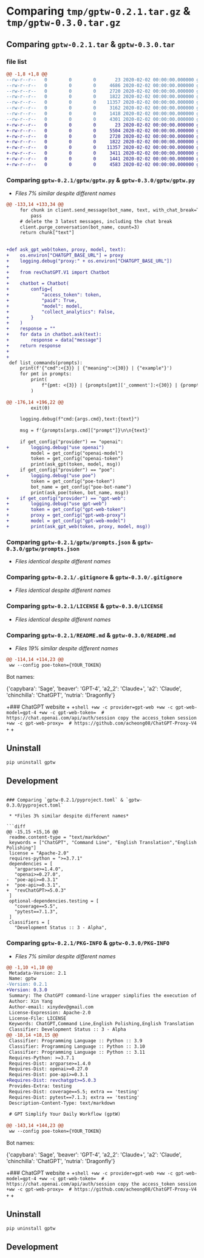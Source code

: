 # Comparing `tmp/gptw-0.2.1.tar.gz` & `tmp/gptw-0.3.0.tar.gz`

## Comparing `gptw-0.2.1.tar` & `gptw-0.3.0.tar`

### file list

```diff
@@ -1,8 +1,8 @@
--rw-r--r--   0        0        0       23 2020-02-02 00:00:00.000000 gptw-0.2.1/gptw/__init__.py
--rw-r--r--   0        0        0     4686 2020-02-02 00:00:00.000000 gptw-0.2.1/gptw/gptw.py
--rw-r--r--   0        0        0     2720 2020-02-02 00:00:00.000000 gptw-0.2.1/gptw/prompts.json
--rw-r--r--   0        0        0     1822 2020-02-02 00:00:00.000000 gptw-0.2.1/.gitignore
--rw-r--r--   0        0        0    11357 2020-02-02 00:00:00.000000 gptw-0.2.1/LICENSE
--rw-r--r--   0        0        0     3162 2020-02-02 00:00:00.000000 gptw-0.2.1/README.md
--rw-r--r--   0        0        0     1418 2020-02-02 00:00:00.000000 gptw-0.2.1/pyproject.toml
--rw-r--r--   0        0        0     4301 2020-02-02 00:00:00.000000 gptw-0.2.1/PKG-INFO
+-rw-r--r--   0        0        0       23 2020-02-02 00:00:00.000000 gptw-0.3.0/gptw/__init__.py
+-rw-r--r--   0        0        0     5504 2020-02-02 00:00:00.000000 gptw-0.3.0/gptw/gptw.py
+-rw-r--r--   0        0        0     2720 2020-02-02 00:00:00.000000 gptw-0.3.0/gptw/prompts.json
+-rw-r--r--   0        0        0     1822 2020-02-02 00:00:00.000000 gptw-0.3.0/.gitignore
+-rw-r--r--   0        0        0    11357 2020-02-02 00:00:00.000000 gptw-0.3.0/LICENSE
+-rw-r--r--   0        0        0     3411 2020-02-02 00:00:00.000000 gptw-0.3.0/README.md
+-rw-r--r--   0        0        0     1441 2020-02-02 00:00:00.000000 gptw-0.3.0/pyproject.toml
+-rw-r--r--   0        0        0     4583 2020-02-02 00:00:00.000000 gptw-0.3.0/PKG-INFO
```

### Comparing `gptw-0.2.1/gptw/gptw.py` & `gptw-0.3.0/gptw/gptw.py`

 * *Files 7% similar despite different names*

```diff
@@ -133,14 +133,34 @@
     for chunk in client.send_message(bot_name, text, with_chat_break=True):
         pass
     # delete the 3 latest messages, including the chat break
     client.purge_conversation(bot_name, count=3)
     return chunk["text"]
 
 
+def ask_gpt_web(token, proxy, model, text):
+    os.environ["CHATGPT_BASE_URL"] = proxy
+    logging.debug("proxy:" + os.environ["CHATGPT_BASE_URL"])
+
+    from revChatGPT.V1 import Chatbot
+
+    chatbot = Chatbot(
+        config={
+            "access_token": token,
+            "paid": True,
+            "model": model,
+            "collect_analytics": False,
+        }
+    )
+    response = ""
+    for data in chatbot.ask(text):
+        response = data["message"]
+    return response
+
+
 def list_commands(prompts):
     print(f'{"cmd":<{3}} | {"meaning":<{30}} | {"example"}')
     for pmt in prompts:
         print(
             f"{pmt: <{3}} | {prompts[pmt]['_comment']:<{30}} | {prompts[pmt]['example']}"
         )
 
@@ -176,14 +196,22 @@
         exit(0)
 
     logging.debug(f"cmd:{args.cmd},text:{text}")
 
     msg = f'{prompts[args.cmd]["prompt"]}\n\n{text}'
 
     if get_config("provider") == "openai":
+        logging.debug("use openai")
         model = get_config("openai-model")
         token = get_config("openai-token")
         print(ask_gpt(token, model, msg))
     if get_config("provider") == "poe":
+        logging.debug("use poe")
         token = get_config("poe-token")
         bot_name = get_config("poe-bot-name")
         print(ask_poe(token, bot_name, msg))
+    if get_config("provider") == "gpt-web":
+        logging.debug("use gpt-web")
+        token = get_config("gpt-web-token")
+        proxy = get_config("gpt-web-proxy")
+        model = get_config("gpt-web-model")
+        print(ask_gpt_web(token, proxy, model, msg))
```

### Comparing `gptw-0.2.1/gptw/prompts.json` & `gptw-0.3.0/gptw/prompts.json`

 * *Files identical despite different names*

### Comparing `gptw-0.2.1/.gitignore` & `gptw-0.3.0/.gitignore`

 * *Files identical despite different names*

### Comparing `gptw-0.2.1/LICENSE` & `gptw-0.3.0/LICENSE`

 * *Files identical despite different names*

### Comparing `gptw-0.2.1/README.md` & `gptw-0.3.0/README.md`

 * *Files 19% similar despite different names*

```diff
@@ -114,14 +114,23 @@
 ww --config poe-token={YOUR_TOKEN}
 ```
 
 Bot names:
 
 {'capybara': 'Sage', 'beaver': 'GPT-4', 'a2_2': 'Claude+', 'a2': 'Claude', 'chinchilla': 'ChatGPT', 'nutria': 'Dragonfly'}
 
+### ChatGPT website
+
+```shell
+ww -c provider=gpt-web
+ww -c gpt-web-model=gpt-4
+ww -c gpt-web-token=  # https://chat.openai.com/api/auth/session copy the access_token session
+ww -c gpt-web-proxy=  # https://github.com/acheong08/ChatGPT-Proxy-V4
+```
+
 ## Uninstall
 
 ```shell
 pip uninstall gptw
 ```
 
 ## Development
```

### Comparing `gptw-0.2.1/pyproject.toml` & `gptw-0.3.0/pyproject.toml`

 * *Files 3% similar despite different names*

```diff
@@ -15,15 +15,16 @@
 readme.content-type = "text/markdown"
 keywords = ["ChatGPT", "Command Line", "English Translation","English Polishing"]
 license = "Apache-2.0"
 requires-python = ">=3.7.1"
 dependencies = [
   "argparse>=1.4.0",
   "openai>=0.27.0",
-  "poe-api>=0.3.1"
+  "poe-api>=0.3.1",
+  "revChatGPT>=5.0.3"
 ]
 optional-dependencies.testing = [
   "coverage==5.5",
   "pytest==7.1.3",
 ]
 classifiers = [
   "Development Status :: 3 - Alpha",
```

### Comparing `gptw-0.2.1/PKG-INFO` & `gptw-0.3.0/PKG-INFO`

 * *Files 7% similar despite different names*

```diff
@@ -1,10 +1,10 @@
 Metadata-Version: 2.1
 Name: gptw
-Version: 0.2.1
+Version: 0.3.0
 Summary: The ChatGPT command-line wrapper simplifies the execution of predetermined tasks through ChatGPT.
 Author: Xin Yang
 Author-email: xinydev@gmail.com
 License-Expression: Apache-2.0
 License-File: LICENSE
 Keywords: ChatGPT,Command Line,English Polishing,English Translation
 Classifier: Development Status :: 3 - Alpha
@@ -18,14 +18,15 @@
 Classifier: Programming Language :: Python :: 3.9
 Classifier: Programming Language :: Python :: 3.10
 Classifier: Programming Language :: Python :: 3.11
 Requires-Python: >=3.7.1
 Requires-Dist: argparse>=1.4.0
 Requires-Dist: openai>=0.27.0
 Requires-Dist: poe-api>=0.3.1
+Requires-Dist: revchatgpt>=5.0.3
 Provides-Extra: testing
 Requires-Dist: coverage==5.5; extra == 'testing'
 Requires-Dist: pytest==7.1.3; extra == 'testing'
 Description-Content-Type: text/markdown
 
 # GPT Simplify Your Daily Workflow (gptW)
 
@@ -143,14 +144,23 @@
 ww --config poe-token={YOUR_TOKEN}
 ```
 
 Bot names:
 
 {'capybara': 'Sage', 'beaver': 'GPT-4', 'a2_2': 'Claude+', 'a2': 'Claude', 'chinchilla': 'ChatGPT', 'nutria': 'Dragonfly'}
 
+### ChatGPT website
+
+```shell
+ww -c provider=gpt-web
+ww -c gpt-web-model=gpt-4
+ww -c gpt-web-token=  # https://chat.openai.com/api/auth/session copy the access_token session
+ww -c gpt-web-proxy=  # https://github.com/acheong08/ChatGPT-Proxy-V4
+```
+
 ## Uninstall
 
 ```shell
 pip uninstall gptw
 ```
 
 ## Development
```

